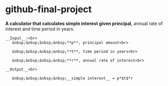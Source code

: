 # github-final-project

__A calculator that calculates simple interest given principal__, annual rate of interest and time period in years.
```
__Input__:<br>
   &nbsp;&nbsp;&nbsp;&nbsp;**p**, principal amount<br>

   &nbsp;&nbsp;&nbsp;&nbsp;**t**, time period in years<br>

   &nbsp;&nbsp;&nbsp;&nbsp;**r**, annual rate of interest<br>

__Output__<br>

   &nbsp;&nbsp;&nbsp;&nbsp;__simple interest__ = p*$t$*r
```
